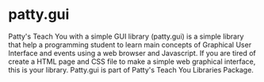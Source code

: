 # patty.gui
 Patty's Teach You with a simple GUI library (patty.gui) is a simple library that help a programming student to learn main concepts of Graphical User Interface and events using a web browser and Javascript.
 If you are tired of create a HTML page and CSS file to make a simple web graphical interface, this is your library. Patty.gui is part of Patty's Teach You Libraries Package.
